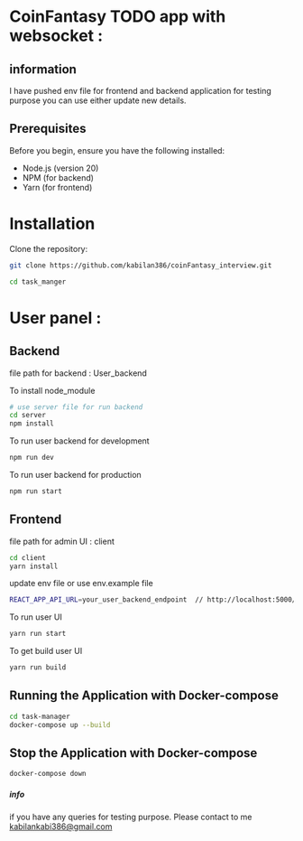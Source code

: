 # CoinFantasy TODO app with websocket :

## information

I have pushed env file for frontend and backend application for testing purpose you can use either update new details.

## Prerequisites
Before you begin, ensure you have the following installed:

- Node.js (version 20)
- NPM (for backend)
- Yarn (for frontend)

# Installation
Clone the repository:

```bash
git clone https://github.com/kabilan386/coinFantasy_interview.git

cd task_manger

```

# User panel : 

## Backend

file path for backend : User_backend 

To install node_module 

```bash 
# use server file for run backend
cd server
npm install 
```
To run user backend for development 
```bash
npm run dev 
```
To run user backend for production 
```bash
npm run start 
```

## Frontend

file path for admin UI : client

```bash
cd client
yarn install 
```

update env file or use env.example file 
```bash
REACT_APP_API_URL=your_user_backend_endpoint  // http://localhost:5000/
```

To run user UI 
```bash
yarn run start 
```

To get build user UI
```bash
yarn run build 
```

## Running the Application with Docker-compose
```bash
cd task-manager
docker-compose up --build
```

## Stop the Application with Docker-compose
```bash
docker-compose down
```


##### info 
if you have any queries for testing purpose. Please contact to me kabilankabi386@gmail.com